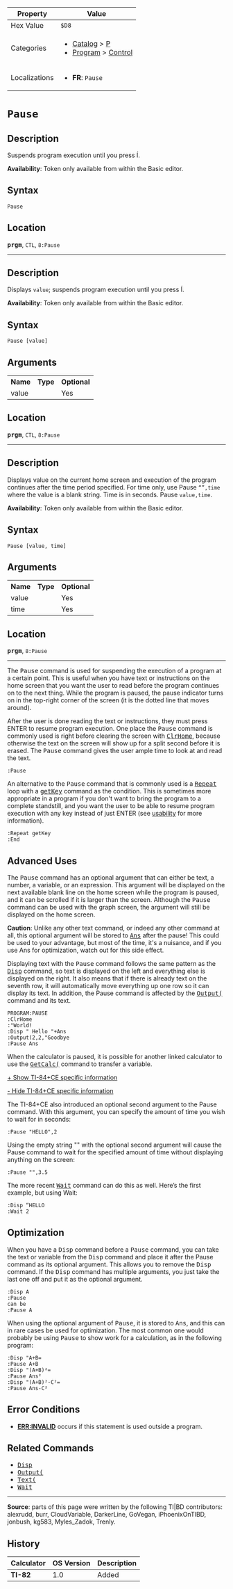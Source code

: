 | Property      | Value |
|---------------|-------|
| Hex Value     | `$D8`|
| Categories    | <ul><li>[Catalog](<../categories/Catalog.md>) > [P](<../categories/Catalog.md#P>)</li><li>[Program](<../categories/Program.md>) > [Control](<../categories/Program.md#Control>)</li></ul> |
| Localizations | <ul><li><b>FR</b>: `Pause `</li></ul> |

# `Pause `

## Description
Suspends program execution until you press Í.


<b>Availability</b>: Token only available from within the Basic editor.

## Syntax
`Pause`

## Location
<tt><kbd><b>prgm</b></kbd></tt>, `CTL`, `8:Pause`
<hr>

## Description
Displays `value`; suspends program execution until you press Í.


<b>Availability</b>: Token only available from within the Basic editor.

## Syntax
`Pause [value]`

## Arguments
<table>
<tr><th>Name</th><th>Type</th><th>Optional</th></tr>

<tr><td>value</td><td></td><td>Yes</td></tr>

</table>

## Location
<tt><kbd><b>prgm</b></kbd></tt>, `CTL`, `8:Pause`
<hr>

## Description
Displays value on the current home screen and execution of the program continues after the time period specified. For time only, use Pause `“”,time` where the value is a blank string. Time is in seconds.
Pause `value,time`.


<b>Availability</b>: Token only available from within the Basic editor.

## Syntax
`Pause [value, time]`

## Arguments
<table>
<tr><th>Name</th><th>Type</th><th>Optional</th></tr>

<tr><td>value</td><td></td><td>Yes</td></tr>

<tr><td>time</td><td></td><td>Yes</td></tr>

</table>

## Location
<tt><kbd><b>prgm</b></kbd></tt>, `8:Pause`
<hr>

The <tt>Pause</tt> command is used for suspending the execution of a program at a certain point. This is useful when you have text or instructions on the home screen that you want the user to read before the program continues on to the next thing. While the program is paused, the pause indicator turns on in the top-right corner of the screen (it is the dotted line that moves around).

After the user is done reading the text or instructions, they must press ENTER to resume program execution. One place the <tt>Pause</tt> command is commonly used is right before clearing the screen with <tt><a href="ClrHome.md">ClrHome</a></tt>, because otherwise the text on the screen will show up for a split second before it is erased. The <tt>Pause</tt> command gives the user ample time to look at and read the text.

```ti-basic
:Pause
```

An alternative to the <tt>Pause</tt> command that is commonly used is a <tt><a href="Repeat.md">Repeat</a></tt> loop with a <tt><a href="getKey.md">getKey</a></tt> command as the condition. This is sometimes more appropriate in a program if you don't want to bring the program to a complete standstill, and you want the user to be able to resume program execution with any key instead of just ENTER (see [usability](usability.md) for more information).

```ti-basic
:Repeat getKey
:End
```

## Advanced Uses

The <tt>Pause</tt> command has an optional argument that can either be text, a number, a variable, or an expression. This argument will be displayed on the next available blank line on the home screen while the program is paused, and it can be scrolled if it is larger than the screen. Although the <tt>Pause</tt> command can be used with the graph screen, the argument will still be displayed on the home screen.

**Caution**: Unlike any other text command, or indeed any other command at all, this optional argument will be stored to <tt><a href="Ans.md">Ans</a></tt> after the pause! This could be used to your advantage, but most of the time, it's a nuisance, and if you use Ans for optimization, watch out for this side effect.

Displaying text with the <tt>Pause</tt> command follows the same pattern as the <tt><a href="Disp.md">Disp</a></tt> command, so text is displayed on the left and everything else is displayed on the right. It also means that if there is already text on the seventh row, it will automatically move everything up one row so it can display its text. In addition, the Pause command is affected by the <tt><a href="Output(.md">Output(</a></tt> command and its text.

```ti-basic
PROGRAM:PAUSE
:ClrHome
:"World!
:Disp " Hello "+Ans
:Output(2,2,"Goodbye
:Pause Ans
```

When the calculator is paused, it is possible for another linked calculator to use the <tt><a href="GetCalc(.md">GetCalc(</a></tt> command to transfer a variable.

[+ Show TI-84+CE specific information](javascript:;)

[- Hide TI-84+CE specific information](javascript:;)

The TI-84+CE also introduced an optional second argument to the Pause command. With this argument, you can specify the amount of time you wish to wait for in seconds:

```ti-basic
:Pause "HELLO",2
```

  
Using the empty string "" with the optional second argument will cause the Pause command to wait for the specified amount of time without displaying anything on the screen:

```ti-basic
:Pause "",3.5
```

  
The more recent <tt><a href="Wait.md">Wait</a></tt> command can do this as well. Here’s the first example, but using Wait:

```ti-basic
:Disp “HELLO
:Wait 2
```

## Optimization

When you have a <tt>Disp</tt> command before a <tt>Pause</tt> command, you can take the text or variable from the <tt>Disp</tt> command and place it after the Pause command as its optional argument. This allows you to remove the <tt>Disp</tt> command. If the <tt>Disp</tt> command has multiple arguments, you just take the last one off and put it as the optional argument.

```ti-basic
:Disp A
:Pause
can be
:Pause A
```

When using the optional argument of <tt>Pause</tt>, it is stored to <tt>Ans</tt>, and this can in rare cases be used for optimization. The most common one would probably be using <tt>Pause</tt> to show work for a calculation, as in the following program:

```ti-basic
:Disp "A+B=
:Pause A+B
:Disp "(A+B)²=
:Pause Ans²
:Disp "(A+B)²-C²=
:Pause Ans-C²
```

## Error Conditions

*   **[ERR:INVALID](errors#invalid)** occurs if this statement is used outside a program.

## Related Commands

*   <tt><a href="Disp.md">Disp</a></tt>
*   <tt><a href="Output(.md">Output(</a></tt>
*   <tt><a href="Text(.md">Text(</a></tt>
*   <tt><a href="Wait.md">Wait</a></tt>

* * *

**Source**: parts of this page were written by the following TI|BD contributors: alexrudd, burr, CloudVariable, DarkerLine, GoVegan, iPhoenixOnTIBD, jonbush, kg583, Myles_Zadok, Trenly.

## History
| Calculator | OS Version | Description |
|------------|------------|-------------|
| <b>TI-82</b> | 1.0 | Added |



